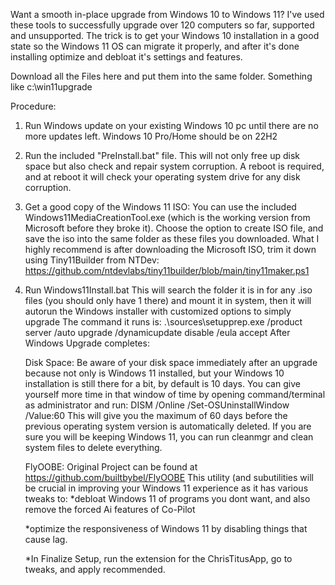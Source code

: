 Want a smooth in-place upgrade from Windows 10 to Windows 11?
I've used these tools to successfully upgrade over 120 computers so far, supported and unsupported.
The trick is to get your Windows 10 installation in a good state so the Windows 11 OS can migrate it properly,
  and after it's done installing optimize and debloat it's settings and features.

Download all the Files here and put them into the same folder.  Something like c:\win11upgrade

Procedure:
1. Run Windows update on your existing Windows 10 pc until there are no more updates left. Windows 10 Pro/Home should be on 22H2
2. Run the included "PreInstall.bat" file.  This will not only free up disk space but also check and repair system corruption.
   A reboot is required, and at reboot it will check your operating system drive for any disk corruption.
3. Get a good copy of the Windows 11 ISO:
   You can use the included Windows11MediaCreationTool.exe (which is the working version from Microsoft before they broke it).
   Choose the option to create ISO file, and save the iso into the same folder as these files you downloaded.
   What I highly recommend is after downloading the Microsoft ISO, trim it down using Tiny11Builder from NTDev:
   https://github.com/ntdevlabs/tiny11builder/blob/main/tiny11maker.ps1
5. Run Windows11Install.bat  This will search the folder it is in for any .iso files (you should only have 1 there) and mount
   it in system, then it will autorun the Windows installer with customized options to simply upgrade
   The command it runs is: .\sources\setupprep.exe /product server /auto upgrade /dynamicupdate disable /eula accept
After Windows Upgrade completes:

     Disk Space: Be aware of your disk space immediately after an upgrade because not only is Windows 11 installed,
     but your Windows 10 installation is still there for a bit, by default is 10 days.
     You can give yourself more time in that window of time by opening command/terminal as administrator and run:
     DISM /Online /Set-OSUninstallWindow /Value:60
     This will give you the maximum of 60 days before the previous operating system version is automatically deleted.
   If you are sure you will be keeping Windows 11, you can run cleanmgr and clean system files to delete everything.

     FlyOOBE: Original Project can be found at https://github.com/builtbybel/FlyOOBE
   This utility (and subutilities will be crucial in improving your Windows 11 experience as it has various tweaks to:
   *debloat Windows 11 of programs you dont want, and also remove the forced Ai features of Co-Pilot
   
   *optimize the responsiveness of Windows 11 by disabling things that cause lag.

   *In Finalize Setup, run the extension for the ChrisTitusApp, go to tweaks, and apply recommended.
